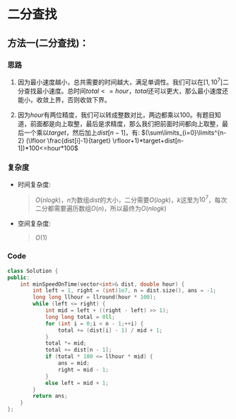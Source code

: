# 二分查找
## 方法一(二分查找)：
### 思路
1. 因为最小速度越小，总共需要的时间越大，满足单调性。我们可以在$[1,10^7]$二分查找最小速度。总时间$total<=hour$，$total$还可以更大，那么最小速度还能小，收敛上界，否则收敛下界。

2. 因为$hour$有两位精度，我们可以转成整数对比，两边都乘以$100$。有题目知道，前面都是向上取整，最后是求精度，那么我们把前面时间都向上取整，最后一个乘以$target$，然后加上$dist[n-1]$，有: $(\sum\limits_{i=0}\limits^{n-2} (\lfloor \frac{dist[i]-1}{target} \rfloor+1)*target+dist[n-1])*100<=hour*100$

### 复杂度
- 时间复杂度:
  > $O(nlogk)$，$n$为数组$dist$的大小，二分需要$O(logk)$，$k$这里为$10^7$，每次二分都需要遍历数组$O(n)$，所以最终为$O(nlogk)$
- 空间复杂度:
  > $O(1)$

### Code
```C++ []
class Solution {
public:
    int minSpeedOnTime(vector<int>& dist, double hour) {
        int left = 1, right = (int)1e7, n = dist.size(), ans = -1;
        long long llhour = llround(hour * 100);
        while (left <= right) {
            int mid = left + ((right - left) >> 1);
            long long total = 0ll;
            for (int i = 0;i < n - 1;++i) {
                total += (dist[i] - 1) / mid + 1;
            }
            total *= mid;
            total += dist[n - 1];
            if (total * 100 <= llhour * mid) {
                ans = mid;
                right = mid - 1;
            }
            else left = mid + 1;
        }
        return ans;
    }
};
```